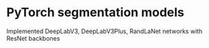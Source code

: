 # PyTorch segmentation models
Implemented DeepLabV3, DeepLabV3Plus, RandLaNet networks with ResNet backbones

